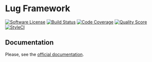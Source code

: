 # Lug Framework

[![Software License](https://img.shields.io/badge/license-MIT-brightgreen.svg?style=flat-square)](LICENSE)
[![Build Status](https://img.shields.io/travis/php-lug/lug.svg?style=flat-square)](https://travis-ci.org/php-lug/lug)
[![Code Coverage](https://img.shields.io/scrutinizer/coverage/g/php-lug/lug.svg?style=flat-square)](https://scrutinizer-ci.com/g/php-lug/lug)
[![Quality Score](https://img.shields.io/scrutinizer/g/php-lug/lug.svg?style=flat-square)](https://scrutinizer-ci.com/g/php-lug/lug)
[![StyleCI](https://styleci.io/repos/49958230/shield)](https://styleci.io/repos/49958230)

## Documentation

Please, see the [official documentation](http://docs.php-lug.org).
